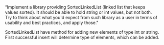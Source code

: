 “Implement a library providing SortedLinkedList
(linked list that keeps values sorted). It should be
able to hold string or int values, but not both. Try to
think about what you'd expect from such library as a
user in terms of usability and best practices, and apply those."

SortedLinkedList have method for adding new elements of type int or string. First successful insert will determine type of elements, which can be added. 
